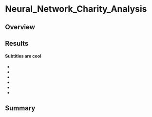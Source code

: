 # Neural_Network_Charity_Analysis

## Overview

  
## Results

#### Subtitles are cool
  -
  -
  -
  -
  -
  -
  
  
## Summary

